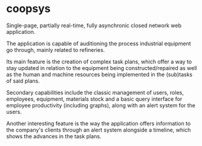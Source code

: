 # coopsys
Single-page, partially real-time, fully asynchronic closed network web application.

The application is capable of auditioning the process industrial equipment go through, mainly related to refineries.

Its main feature is the creation of complex task plans, which offer a way to stay updated in relation to the equipment being constructed/repaired as well as the human and machine resources being implemented in the (sub)tasks of said plans.

Secondary capabilities include the classic management of users, roles, employees, equipment, materials stock and a basic query interface for employee productivity (including graphs), along with an alert system for the users.

Another interesting feature is the way the application offers information to the company's clients through an alert system alongside a timeline, which shows the advances in the task plans.